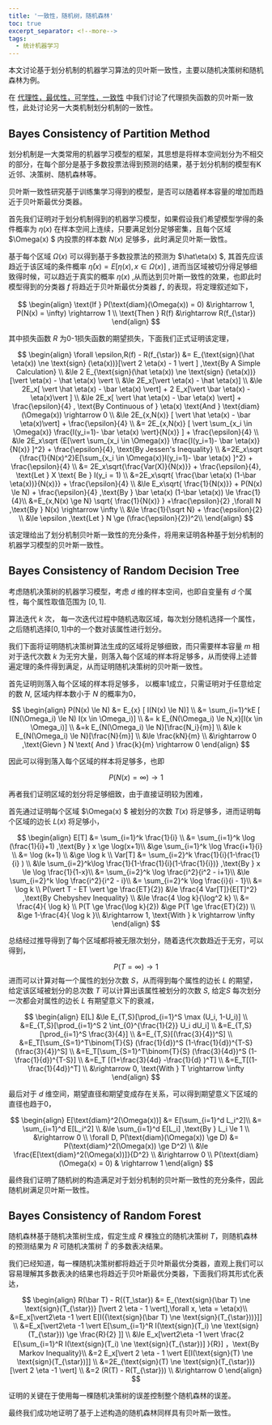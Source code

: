 ```yaml
---
title: '一致性，随机树，随机森林'
toc: true
excerpt_separator: <!--more-->
tags:
  - 统计机器学习
---
```




本文讨论基于划分机制的机器学习算法的贝叶斯一致性，主要以随机决策树和随机森林为例。



<!--more-->



在 [代理性，最优性，可学性，一致性](https://truenobility303.github.io/Bayes-Consistency/) 中我们讨论了代理损失函数的贝叶斯一致性，此处讨论另一大类机制划分机制的一致性。

## Bayes Consistency of Partition Method

划分机制是一大类常用的机器学习模型的框架，其思想是将样本空间划分为不相交的部分，在每个部分是基于多数投票法得到预测的结果，基于划分机制的模型有K近邻、决策树、随机森林等。

贝叶斯一致性研究基于训练集学习得到的模型，是否可以随着样本容量的增加而趋近于贝叶斯最优分类器。

首先我们证明对于划分机制得到的机器学习模型，如果假设我们希望模型学得的条件概率为 $\eta(x)$ 在样本空间上连续，只要满足划分足够密集，且每个区域 $\Omega(x) $ 内投票的样本数 $N(x)$ 足够多，此时满足贝叶斯一致性。

基于每个区域 $\Omega(x)$ 可以得到基于多数投票法的预测为 $\hat\eta(x) $, 其首先应该趋近于该区域的条件概率 $\bar \eta(x) = E[ \eta(x), x \in \Omega(x)]$ , 进而当区域被切分得足够细致得时候，可以趋近于真实的概率 $\eta(x)$ ,从而达到贝叶斯一致性的效果，也即此时模型得到的分类器 $f$ 将趋近于贝叶斯最优分类器 $f_{\star}$ 的表现，将定理叙述如下，


$$
\begin{align}
\text{If } P(\text{diam}(\Omega(x)) = 0) &\rightarrow 1, P(N(x) = \infty) \rightarrow 1 \\
\text{Then } R(f) &\rightarrow R(f_{\star})
\end{align}
$$


其中损失函数 $R$ 为0-1损失函数的期望损失，下面我们正式证明该定理，


$$
\begin{align}
\forall \epsilon,R(f) - R(f_{\star}) &= E_{\text{sign}(\hat \eta(x)) \ne \text{sign} (\eta(x))}[\vert 2 \eta(x) - 1 \vert ] ,\text{By A Simple Calculation} \\
&\le 2 E_{\text{sign}(\hat \eta(x)) \ne \text{sign} (\eta(x))} [\vert \eta(x) - \hat \eta(x) \vert \\
&\le 2E_x[\vert \eta(x) - \hat \eta(x)] \\
&\le 2E_x[ \vert \hat \eta(x) - \bar \eta(x) \vert] + 2 E_x[\vert \bar \eta(x) - \eta(x)\vert ] \\
&\le 2E_x[ \vert \hat \eta(x) - \bar \eta(x) \vert] + \frac{\epsilon}{4} , \text{By Continuous of } \eta(x) \text{And } \text{diam}(\Omega(x)) \rightarrow 0 \\
&\le 2E_{x,N(x)} [ \vert \hat \eta(x) - \bar \eta(x)\vert] + \frac{\epsilon}{4} \\
&=  2E_{x,N(x)} [ \vert \sum_{x_i \in \Omega(x)} \frac{I(y_i=1)- \bar \eta(x) \vert}{N(x)} ] + \frac{\epsilon}{4} \\
&\le 2E_x\sqrt {E[\vert \sum_{x_i \in \Omega(x)} \frac{I(y_i=1)- \bar \eta(x)}{N(x)} ]^2} + \frac{\epsilon}{4}, \text{By Jessen's Inequality} \\
&=2E_x\sqrt {\frac{1}{N(x)^2}E[\sum_{x_i \in \Omega(x)}I(y_i=1)- \bar \eta(x) ]^2} + \frac{\epsilon}{4} \\
&= 2E_x\sqrt{\frac{Var(X)}{N(x)}} + \frac{\epsilon}{4}, \text{Let } X \text{ Be } I(y_i = 1) \\
&=2E_x\sqrt{ \frac{\bar \eta(x) (1-\bar \eta(x))}{N(x)}} + \frac{\epsilon}{4} \\
&\le E_x\sqrt{ \frac{1}{N(x)}} + P(N(x) \le N) + \frac{\epsilon}{4} ,\text{By } \bar \eta(x) (1-\bar \eta(x)) \le \frac{1}{4}\\
&=E_{x,N(x) \ge N} \sqrt{ \frac{1}{N(x)} } +\frac{\epsilon}{2} ,\forall N ,\text{By } N(x) \rightarrow \infty \\
&\le \frac{1}{\sqrt N} + \frac{\epsilon}{2} \\
&\le \epsilon ,\text{Let } N \ge (\frac{\epsilon}{2})^2\\
\end{align}
$$


该定理给出了划分机制贝叶斯一致性的充分条件，将用来证明各种基于划分机制的机器学习模型的贝叶斯一致性。



## Bayes Consistency of Random Decision Tree

考虑随机决策树的机器学习模型，考虑 $d$ 维的样本空间，也即自变量有 $d$ 个属性，每个属性取值范围为 $[0,1]$. 

算法迭代 $k$ 次， 每一次迭代过程中随机选取区域，每次划分随机选择一个属性，之后随机选择$[0,1]$中的一个数对该属性进行划分。

我们下面将证明随机决策树算法生成的区域将足够细致，而只需要样本容量 $m$ 相对于迭代次数 $k$ 为无穷大量，则落入每个区域的样本将足够多，从而使得上述普遍定理的条件得到满足，从而证明随机决策树的贝叶斯一致性。



首先证明则落入每个区域的样本将足够多， 以概率1成立，只需证明对于任意给定的数 $N$, 区域内样本数小于 $N$ 的概率为0，


$$
\begin{align}
P(N(x) \le N) &= E_{x} [ I(N(x) \le N)] \\
&= \sum_{i=1}^kE [ I(N(\Omega_i) \le N) I(x \in \Omega_i)] \\ 
&= k E_{N(\Omega_i) \le N,x}[I(x \in \Omega_i)] \\
&=k E_{N(\Omega_i) \le N}[\frac{N_i}{m}] \\
&\le k E_{N(\Omega_i) \le N}[\frac{N}{m}] \\
&\le \frac{kN}{m} \\
&\rightarrow 0 ,\text{Gievn } N \text{ And } \frac{k}{m} \rightarrow 0
\end{align}
$$


因此可以得到落入每个区域的样本将足够多，也即


$$
P(N(x) = \infty) \rightarrow 1
$$


再者我们证明区域的划分将足够细致，由于直接证明较为困难，

首先通过证明每个区域 $\Omega(x) $ 被划分的次数 $T(x)$ 将足够多，进而证明每个区域的边长 $L(x)$ 将足够小，


$$
\begin{align}
E[T] &= \sum_{i=1}^k \frac{1}{i} \\
&= \sum_{i=1}^k \log (\frac{1}{i}+1) ,\text{By } x \ge \log(x+1)\\
&\ge \sum_{i=1}^k \log \frac{i+1}{i} \\
&= \log (k+1) \\
&\ge \log k \\
Var[T] &= \sum_{i=2}^k \frac{1}{i}(1-\frac{1}{i} ) \\
&\le  \sum_{i=2}^k\log \frac{1}{1-\frac{1}{i}(1-\frac{1}{i})} ,\text{By } x \le \log \frac{1}{1-x}\\
&= \sum_{i=2}^k \log \frac{i^2}{i^2 - i+1}\\
&\le \sum_{i=2}^k \log \frac{i^2}{i^2 - i}\\ 
&= \sum_{i=2}^k \log \frac{i}{i - 1}\\
&= \log k \\
P(\vert T - ET \vert \ge \frac{ET}{2}) &\le \frac{4 Var[T]}{E[T]^2} ,\text{By Chebyshev Inequality} \\
&\le \frac{4 \log k}{\log^2 k} \\
&= \frac{4}{ \log k} \\
P(T \ge \frac{\log k}{2}) &\ge P(T \ge \frac{ET}{2}) \\
&\ge 1-\frac{4}{ \log k }\\
&\rightarrow 1, \text{With } k \rightarrow \infty
\end{align}
$$


总结经过推导得到了每个区域都将被无限次划分，随着迭代次数趋近于无穷，可以得到，


$$
P( T = \infty) \rightarrow 1
$$
进而可以计算对每一个属性的划分次数 $S$，从而得到每个属性的边长 $L$ 的期望，给定该区域被划分的总次数 $T$ 可以计算出该属性被划分的次数 $S$, 给定$S$ 每次划分一次都会对属性的边长 $L$ 有期望意义下的衰减，


$$
\begin{align}
E[L] &\le E_{T,S}[\prod_{i=1}^S \max (U_i, 1-U_i)] \\
&=E_{T,S}[\prod_{i=1}^S 2 \int_{0}^{\frac{1}{2}} U_i dU_i] \\
&=E_{T,S}[\prod_{i=1}^S \frac{3}{4}] \\
&=E_{T,S}[(\frac{3}{4})^S] \\
&=E_T[\sum_{S=1}^T\binom{T}{S} (\frac{1}{d})^S (1-\frac{1}{d})^{T-S} (\frac{3}{4})^S] \\
&=E_T[\sum_{S=1}^T\binom{T}{S} (\frac{3}{4d})^S (1-\frac{1}{d})^{T-S}] \\
&=E_T [(1+\frac{3}{4d} -\frac{1}{d} )^T] \\
&=E_T[(1-\frac{1}{4d})^T] \\
&\rightarrow 0, \text{With } T \rightarrow \infty
\end{align}
$$



最后对于 $d$ 维空间，期望直径和期望变成存在关系，可以得到期望意义下区域的直径也趋于0，


$$
\begin{align}
E[\text{diam}^2(\Omega(x))] &= E[\sum_{i=1}^d L_i^2]\\
&= \sum_{i=1}^d E[L_i^2] \\
&\le \sum_{i=1}^d E[L_i] ,\text{By } L_i \le 1 \\
&\rightarrow 0 \\
\forall D, P(\text{diam}(\Omega(x)) \ge D) &= P(\text{diam}^2(\Omega(x)) \ge D^2) \\
&\le \frac{E[\text{diam}^2(\Omega(x))]}{D^2} \\
&\rightarrow 0  \\
P(\text{diam}(\Omega(x) = 0) & \rightarrow 1
\end{align}
$$


最终我们证明了随机树的构造满足对于划分机制的贝叶斯一致性的充分条件，因此随机树满足贝叶斯一致性。



## Bayes Consistency of Random Forest



随机森林基于随机决策树生成，假定生成 $R$ 棵独立的随机决策树 $T$，则随机森林的预测结果为 $R$ 可随机决策树 $\bar T$ 的多数表决结果。

我们已经知道，每一棵随机决策树都将趋近于贝叶斯最优分类器，直观上我们可以容易理解其多数表决的结果也将趋近于贝叶斯最优分类器，下面我们将其形式化表达，


$$
\begin{align}
R(\bar T) - R({T_\star}) &= E_{\text{sign}(\bar T) \ne \text{sign}(T_{\star})} [\vert 2 \eta - 1 \vert],\forall x, \eta = \eta(x)\\
&=E_x[\vert2\eta -1 \vert E[I({\text{sign}(\bar T) \ne \text{sign}(T_{\star}))}]] \\
&=E_x[\vert2\eta -1 \vert E[\sum_{i=1}^R I(\text{sign}(T_i) \ne \text{sign}(T_{\star})) \ge \frac{R}{2} ]] \\
&\le E_x[\vert2\eta -1 \vert  \frac{2 E[\sum_{i=1}^R I(\text{sign}(T_i) \ne \text{sign}(T_{\star})] }{R}] ，\text{By Markov Inequality}\\
&=2 E_x[\vert 2 \eta - 1 \vert E[I(\text{sign}(T) \ne \text{sign}(T_{\star})]] \\
&=2E_{\text{sign}(T) \ne \text{sign}(T_{\star})}[\vert 2 \eta -1 \vert] \\
&=2 (R(T) - R(T_{\star})) \\
&\rightarrow 0
\end{align}
$$


证明的关键在于使用每一棵随机决策树的误差控制整个随机森林的误差。

最终我们成功地证明了基于上述构造的随机森林同样具有贝叶斯一致性。


